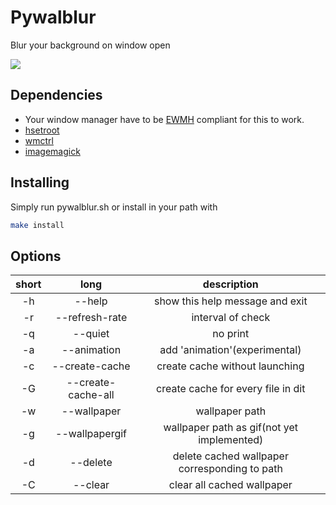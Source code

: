 Pywalblur
=========

Blur your background on window open

![](https://github.com/Di-KaZ/pywalblur/blob/master/demo.gif)

Dependencies
------------

- Your window manager have to be [EWMH](https://en.wikipedia.org/wiki/Extended_Window_Manager_Hints) compliant for this to work.
- [hsetroot](https://github.com/himdel/hsetroot)
- [wmctrl](https://github.com/Conservatory/wmctrl)
- [imagemagick](https://github.com/ImageMagick/ImageMagick)

Installing
----------

Simply run pywalblur.sh or install in your path with

```bash
make install
```

Options
-------

| short | long               | description                                   |
| :---: | :----------------: | :-------------------------------------------: |
|  -h   | --help             | show this help message and exit               |
|  -r   | --refresh-rate     | interval of check                             |
|  -q   | --quiet            | no print                                      |
|  -a   | --animation        | add 'animation'(experimental)                 |
|  -c   | --create-cache     | create cache without launching                |
|  -G   | --create-cache-all | create cache for every file in dit            |
|  -w   | --wallpaper        | wallpaper path                                |
|  -g   | --wallpapergif     | wallpaper path as gif(not yet implemented)    |
|  -d   | --delete           | delete cached wallpaper corresponding to path |
|  -C   | --clear            | clear all cached wallpaper                    |